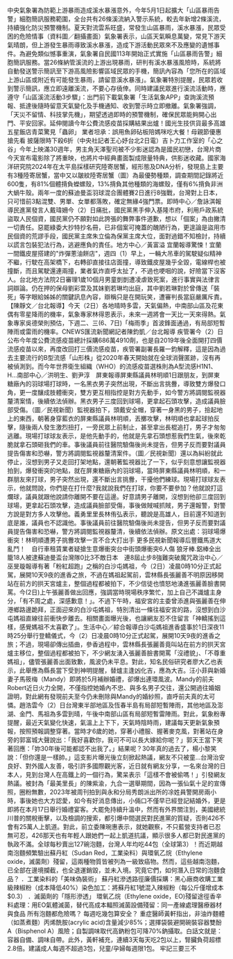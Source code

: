 中央氣象署為防範上游暴雨造成溪水暴漲意外，今年5月1日起擴大「山區暴雨告警」細胞簡訊服務範圍，全台共有26條溪流納入警示系統，較去年新增2條溪流，持續強化防災預警機制。夏天對流雲系旺盛，常發生山區暴雨，溪水暴漲，民眾受困的危險情事（資料圖／翻攝畫面）氣象署表示，山區天氣瞬息萬變，常見下游天氣晴朗，但上游發生暴雨導致溪水暴漲，造成下游活動民眾來不及應變的遺憾事件。為避免類似憾事重演，氣象署自民國113年開始正式實施「山區暴雨告警」細胞簡訊服務。當26條納管溪流的上游出現暴雨，研判有溪水暴漲風險時，系統將自動發送警示簡訊至下游高風險影響區域民眾的手機，簡訊內容為「您所在的區域上游山區或附近有可能發生暴雨，請留意溪水暴漲」。氣象署特別提醒，民眾若收到警示簡訊，應立即遠離溪流，不要心存僥倖。同時建議民眾進行溪流活動時，應遵守「山區溪流活動3步驟」：出門前下載氣象署「生活氣象APP」查詢溪流預報、抵達後隨時留意天氣變化及手機通知、收到警示時立即撤離。氣象署強調，「天災不留情、科技掌先機」，期望透過即時的預警機制，確保民眾能夠開心出門、平安回家。延伸閱讀今年公費流感疫苗採購結果出爐！國光生技供貨最多高雄五星飯店青菜驚見「蟲卵」 業者坦承：誤用魚卵砧板陪媽咪吃大餐！母親節優惠搶先看 披薩限時下殺6折（中央社記者王心妤台北2日電）吉卜力工作室的「心之谷」今年上映滿30週年，男主角天澤聖司被不少影迷認為是國民初戀，台灣片商今天宣布電影除了將重映，也將片中經典畫面製成限量特典，供影迷收藏。國家海洋研究院2024年在太平島採樣研究陸寄居蟹，經形態及DNA分析，發現島上主要有3種陸寄居蟹，當中又以皺紋陸寄居蟹（圖）為最優勢種類，調查期間記錄將近600隻，有81%個體揹負蠑螺殼，13%揹負其他種類的海螺殼，僅有6%揹負非洲大蝸牛殼。兩年一度的蘇迪曼盃羽球混合團體賽2日進行8強戰，台灣對上日本，只可惜前3點混雙、男單、女單都落敗，確定無緣4強門票。即時中心／詹詠淇報導民進黨發言人戴瑋姍今（2）日痛批，國民黨黑手伸入基隆市府，利用戶政系統盜取人民個資，國民黨仍不願對如此誇張的舞弊事件道歉，想以「個案」為由撇清一切責任。惡罷綠委大抄特抄名冊，已非個案可掩蓋的醜陋行為，更遑論是盜用市民個資的荒謬手段，國民黨主席朱立倫為保黨主席大位，面對過錯不知檢討，持續以謊言包裝犯法行為，逃避應負的責任。地方中心／黃富溢 宜蘭報導驚悚！宜蘭一間鐵皮屋搭建的"炸彈蔥油餅店"，週四（1）早上，一輛大吊車的駕駛疑似精神不繼，行駛在高架橋下，右轉卻直接往店面撞，導致鐵皮屋幾乎全毀，電線桿也被撞斷，而且駕駛還連兩撞，業者氣炸直呼太扯了，不過也哽咽的說，好險當下沒客人。台北地方法院2日審理1歲10個月男童剴剴遭凌虐致死案，進行事實與法律言詞辯論。仍在押的保母劉彩萱及其妹劉若琳均出庭，其中劉若琳對於曾傳送「裝死」等字眼給姊姊的關鍵訊息內容，辯稱只是在開玩笑，遭審判長當庭嚴厲斥責。【陳靜文／台北報導】今天（2日）各地晴時多雲，天氣偏熱，中南部山區及花東偶有零星降雨的機率，氣象專家林得恩表示，未來一週將會一天比一天來得熱。氣象專家吳德榮則預估，下週二、三(6、7日)「梅雨季」首波鋒面通過，有局部短暫陣雨或雷雨的機率。CNEWS匯流新聞網記者陳鈞凱／台北報導 疾管署今（2）日公布今年度公費流感疫苗總計採購686萬4910劑，也是自2019年後全面開打四價流感疫苗以來，再度改回打三價流感疫苗，疾管署副署長羅一鈞解釋，這是因為過去主要流行的B型流感「山形株」從2020年春天開始就在全球消聲匿跡，沒有再被偵測到。而今年世界衛生組織（WHO）的流感疫苗選株則為A型流感H1N1、H...南部中心／洪明生、劉尹淳　屏東報導屏東縣議員林明順1日跟朋友，到屏東糖廠內的羽球場打球時，一名黑衣男子突然出現，不斷出言挑釁，導致雙方爆發口角，更一度釀成肢體衝突，雙方更互相指控是對方先動手，如今警方將調閱監視器釐清案情，後續依法偵辦。黑衣男子三度回到球場，更拿起石頭攻擊，造成議員臉部受傷。（圖／民視新聞）監視器拍下，頭戴安全帽，穿著一身黑的男子，撿起地上的東西，朝著身穿藍衣的屏東縣議員林明順，丟擲攻擊，林明順也拿起球拍反擊，隨後兩人發生激烈扭打，一旁民眾上前制止，甚至拿出長棍追打，男子才匆匆逃離。現場打球球友表示，是他先動手的，他就是先拿石頭想惹我們生氣，後來乾脆就拿石頭砸我們的車。事後議員前往醫院驗傷後尚未提告，但男子反而要對議員提告傷害和恐嚇，警方將調閱監視器釐清案件。（圖／民視新聞）還以為糾紛就此停止，沒想到男子又走回打架地點，還朝著監視器比了一下，似乎刻意想讓監視器拍到，爆發衝突的地點，就在屏東糖廠內的羽球場，當時屏東縣議員林明順，和一群朋友來打球，男子突然出現，還不斷出言挑釁，干擾他們練球。現場打球球友表示，他就問說，你們是在打什麼?我就說我們在打球，你要不要參加？他就說打這爛球，議員就跟他說請你離開不要在這邊。好意請男子離開，沒想到他卻三度回到球場，更拿起石頭攻擊，造成議員臉部受傷，事後做賊喊抓賊，男子還報警，對警方說是對方多人攻擊他。義勇里里長林侑弘表示，聽說是高雄人，目前還不知道到底是誰，議員也不認識他。事後議員前往醫院驗傷後尚未提告，但男子反而要對議員提告傷害和恐嚇，警方將調閱監視器釐清，後續依法偵辦。原文出處：羽球場爆衝突！林明順遭男子挑釁攻擊一言不合大打出手 更多民視新聞報導后豐鐵馬道大亂鬥！　自行車租賃業者疑搶生意爆衝突台中街頭爆衝突6人傷 狼牙棒.鋁棒全出籠18人被逮蘇迪曼盃台灣隊0比3不敵日本　連8屆止步8強難突破魔咒政治中心／巫旻璇報導有著「粉紅超跑」之稱的白沙屯媽祖，今（2日）凌晨0時10分正式起駕，展開10天9夜的進香之旅，不過在媽祖起駕前，雲林縣長張麗善不明原因移開站在前方的拱天宮爐主，整個過程都被拍下，不少信徒也憤怒地湧進張麗善臉書開罵。今(2日)上午張麗善做出回應，強調當時現場秩序繁忙，加上自己不識爐主身分，「有不周之處，深感歉意！」。不過下午時，福安宮的主委曾添進與張麗善在伸港鄉路邊跪拜，正面迎來的白沙屯媽祖，特別清出一條往福安宮的路，沒想到白沙屯媽祖直線往前衝快步離去。相關畫面曝光後，也讓網友忍不住留言「神轎搖到這樣，感覺媽祖不太喜歡了」。生活中心／綜合報導白沙屯媽祖進香盛事於1日深夜11時25分舉行登轎儀式，今（2）日凌晨0時10分正式起駕，展開10天9夜的進香之旅；不過，現場卻傳出插曲，參香過程中，雲林縣長張麗善竟叫站在前方的拱天宮爐主移位，整個過程都被拍下，不少網友湧入張麗善臉書開罵「沒禮貌」、「不尊重媽祖」，儘管張麗善出面致歉，風波仍未平息。對此，知名民俗研究者廖大乙也表示，此舉應為縣長當下受到神明提醒，替爐主逢凶化吉，應為大吉。汪小菲與新婚妻子馬筱梅（Mandy）即將於5月補辦婚禮，卻爆出連環風波。Mandy的前夫Robert近日火力全開，不僅指控她婚內不忠、與多名男子交往，還公開過往婚姻證明，對此網有發現前夫至今仍未刪除與Mandy的婚紗照，直呼前夫真的太可憐。趙浩雲今（2）日台灣東半部地區及恆春半島有局部短暫陣雨，其他地區及澎湖、金門、馬祖為多雲到晴，午後中南部山區有局部短暫雷陣雨。對此，氣象粉專提醒，最近天氣變化快速，氣溫上上下下，天氣時陰時雨，建議每天更新氣象預報，按照預報調整穿著。當時才6歲的她，穿著小禮服、握著麥克風，對著站在身旁的郭富城大聲說出：「我好喜歡你，我可不可以長大嫁給你呢？」郭天王當下笑著回應：「妳30年後可能都認不出我了。」結果呢？30年真的過去了，楊小黎笑說：「但你還是一樣帥。」這支影片曝光後立刻掀起熱議，網友不只被童...台灣治安良好、對外國人友善，吸引許多國際觀光客，近日就有網友分享，一名來台灣的日本人，見到台灣人在高鐵上的一個行為，驚呆表示「這樣不會被偷嗎！」引發網友熱議。被封為「最美里長」的陳紫渝，九合一選舉期間，因為一張仙氣十足的宣傳照，圈粉無數，2023年被周刊拍到與永和分局秀朗派出所的凃姓員警開房兩小時，事後她也大方認愛，如今有好消息傳出，小倆口不僅早已經登記結婚外，更是即將在本月17日舉行婚禮宴客。大罷免持續升溫中，然而有外界關注到，美國總統川普的關稅衝擊，以及檢調的搜索，都引爆中間選民對民進黨的質疑，否則426不會有25萬人上凱道。對此，前立委陳琬惠表示，就她觀察，不只藍營支持者已忍無可忍，426那天也有年輕人跟她們一起上凱道抗議，顯示很多人都已對民進黨的執政不滿。全球每秒賣出127碗泡麵，台灣人年均吃44包（全球第3）！而近期越南泡麵頻繁驗出蘇丹紅（Sudan Red，工業染料）與環氧乙烷（Ethylene oxide，滅菌劑）殘留，這兩種物質皆被列為一級致癌物。然而，這些越南泡麵，已全部在邊境攔截，也全退運銷毀，並未入境。究竟它們，如何潛入日常的泡麵食品？ ．工業染料的「美味偽裝術」 蘇丹紅滲透路徑廉價採購：黑心廠商收購工業級辣椒粉（成本降低40%）染色加工：將蘇丹紅1號混入辣椒粉（每公斤僅增成本$0.3） ．滅菌劑的「隱形滲透」 環氧乙烷（Ethylene oxide，EO)殘留途徑香辛料處理：用EO氣體滅菌，替代高成本輻照滅菌設備殘留：同一產線處理醫療器材與食品 所有泡麵都危險嗎？ 每週吃幾包算安全？ 重症醫師黃軒指出，非油炸麵體（如蒸煮麵）丙烯酰胺(acrylic acid)含量減少85%；選擇袋裝避開碗裝容器雙酚A（Bisphenol A）風險；自製調味取代高鈉粉包可降70%鈉攝取。白話文就是：容器自備、調味自帶。此外，黃軒補充，連續3天每天吃2包以上，腎臟負荷超標2.8倍。建議成人每週不超過3包，兒童/孕婦每週限1包。 牢記三要三不